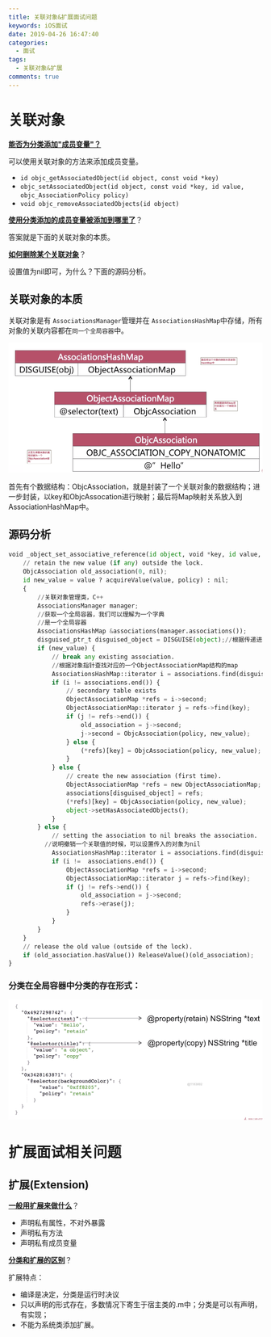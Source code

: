 ```yaml
---
title: 关联对象&扩展面试问题
keywords: iOS面试
date: 2019-04-26 16:47:40
categories: 
  - 面试
tags:
  - 关联对象&扩展
comments: true
---
```


# 关联对象

**<u>能否为分类添加"成员变量"？</u>**

可以使用关联对象的方法来添加成员变量。

- `id objc_getAssociatedObject(id object, const void *key)`
- `objc_setAssociatedObject(id object, const void *key, id value, objc_AssociationPolicy policy)`
- `void objc_removeAssociatedObjects(id object)`

**<u>使用分类添加的成员变量被添加到哪里了</u>**？

答案就是下面的关联对象的本质。

**<u>如何删除某个关联对象</u>**？

设置值为nil即可，为什么？下面的源码分析。

## 关联对象的本质

关联对象是有 `AssociationsManager`管理并在 `AssociationsHashMap`中存储，所有对象的关联内容都在`同一个全局容器`中。

![4-2-1](https://raw.githubusercontent.com/HaviLee/Blog-Images/master/Tech/4-2-3.png)

首先有个数据结构：ObjcAssociation，就是封装了一个关联对象的数据结构；进一步封装，以key和ObjcAssocation进行映射；最后将Map映射关系放入到AssociationHashMap中。

## 源码分析

```python
void _object_set_associative_reference(id object, void *key, id value, uintptr_t policy) {
    // retain the new value (if any) outside the lock.
    ObjcAssociation old_association(0, nil);
    id new_value = value ? acquireValue(value, policy) : nil;
    {
      	//关联对象管理类，C++
        AssociationsManager manager;
      	//获取一个全局容器，我们可以理解为一个字典
      	//是一个全局容器
        AssociationsHashMap &associations(manager.associations());
        disguised_ptr_t disguised_object = DISGUISE(object);//根据传递进来的对象进行取反，作为关联的值
        if (new_value) {
            // break any existing association.
          	//根据对象指针查找对应的一个ObjectAssociationMap结构的map
            AssociationsHashMap::iterator i = associations.find(disguised_object);
            if (i != associations.end()) {
                // secondary table exists
                ObjectAssociationMap *refs = i->second;
                ObjectAssociationMap::iterator j = refs->find(key);
                if (j != refs->end()) {
                    old_association = j->second;
                    j->second = ObjcAssociation(policy, new_value);
                } else {
                    (*refs)[key] = ObjcAssociation(policy, new_value);
                }
            } else {
                // create the new association (first time).
                ObjectAssociationMap *refs = new ObjectAssociationMap;
                associations[disguised_object] = refs;
                (*refs)[key] = ObjcAssociation(policy, new_value);
                object->setHasAssociatedObjects();
            }
        } else {
            // setting the association to nil breaks the association.
          //说明撤销一个关联值的时候，可以设置传入的对象为nil
            AssociationsHashMap::iterator i = associations.find(disguised_object);
            if (i !=  associations.end()) {
                ObjectAssociationMap *refs = i->second;
                ObjectAssociationMap::iterator j = refs->find(key);
                if (j != refs->end()) {
                    old_association = j->second;
                    refs->erase(j);
                }
            }
        }
    }
    // release the old value (outside of the lock).
    if (old_association.hasValue()) ReleaseValue()(old_association);
}
```

### 分类在全局容器中分类的存在形式：

![4-2-4](https://raw.githubusercontent.com/HaviLee/Blog-Images/master/Tech/4-2-4.png)

# 扩展面试相关问题

## 扩展(Extension)

<u>**一般用扩展来做什么**</u>？

- 声明私有属性，不对外暴露
- 声明私有方法
- 声明私有成员变量

**<u>分类和扩展的区别</u>**？

扩展特点：

- 编译是决定，分类是运行时决议
- 只以声明的形式存在，多数情况下寄生于宿主类的.m中；分类是可以有声明，有实现；
- 不能为系统类添加扩展。

